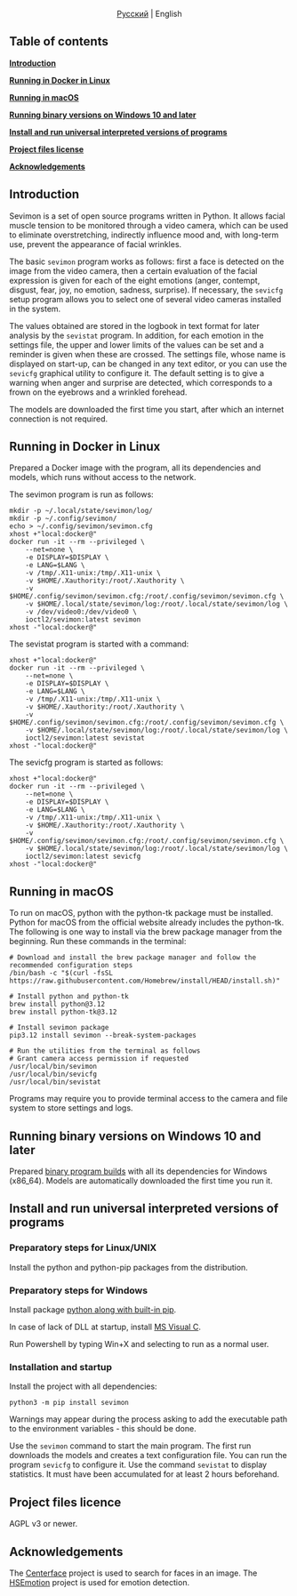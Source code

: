 <div align="center">

[Русский](README_ru.md) | English

</div>

## Table of contents
**[Introduction](#introduction)**

**[Running in Docker in Linux](#running-in-docker-in-Linux)**

**[Running in macOS](#Running-in-macOS)**

**[Running binary versions on Windows 10 and later](#running-binary-versions-on-Windows-10-and-later)**

**[Install and run universal interpreted versions of programs](#install-and-run-universal-interpreted-versions-of-programs)**

**[Project files license](#project-files-license)**

**[Acknowledgements](#acknowledgements)**

## Introduction

Sevimon is a set of open source programs written in Python. It allows facial muscle tension to be monitored through a video camera, which can be used to eliminate overstretching, indirectly influence mood and, with long-term use, prevent the appearance of facial wrinkles.

The basic `sevimon` program works as follows: first a face is detected on the image from the video camera, then a certain evaluation of the facial expression is given for each of the eight emotions (anger, contempt, disgust, fear, joy, no emotion, sadness, surprise). If necessary, the `sevicfg` setup program allows you to select one of several video cameras installed in the system.

The values obtained are stored in the logbook in text format for later analysis by the `sevistat` program.
In addition, for each emotion in the settings file, the upper and lower limits of the values can be set and a reminder is given when these are crossed.
The settings file, whose name is displayed on start-up, can be changed in any text editor, or you can use the `sevicfg` graphical utility to configure it. The default setting is to give a warning when anger and surprise are detected, which corresponds to a frown on the eyebrows and a wrinkled forehead.

The models are downloaded the first time you start, after which an internet connection is not required.

## Running in Docker in Linux
Prepared a Docker image with the program, all its dependencies and models, which runs without access to the network.

The sevimon program is run as follows:
```shell
mkdir -p ~/.local/state/sevimon/log/
mkdir -p ~/.config/sevimon/
echo > ~/.config/sevimon/sevimon.cfg
xhost +"local:docker@"
docker run -it --rm --privileged \
    --net=none \
    -e DISPLAY=$DISPLAY \
    -e LANG=$LANG \
    -v /tmp/.X11-unix:/tmp/.X11-unix \
    -v $HOME/.Xauthority:/root/.Xauthority \
    -v $HOME/.config/sevimon/sevimon.cfg:/root/.config/sevimon/sevimon.cfg \
    -v $HOME/.local/state/sevimon/log:/root/.local/state/sevimon/log \
    -v /dev/video0:/dev/video0 \
    ioctl2/sevimon:latest sevimon
xhost -"local:docker@"
```
The sevistat program is started with a command:
```shell
xhost +"local:docker@"
docker run -it --rm --privileged \
    --net=none \
    -e DISPLAY=$DISPLAY \
    -e LANG=$LANG \
    -v /tmp/.X11-unix:/tmp/.X11-unix \
    -v $HOME/.Xauthority:/root/.Xauthority \
    -v $HOME/.config/sevimon/sevimon.cfg:/root/.config/sevimon/sevimon.cfg \
    -v $HOME/.local/state/sevimon/log:/root/.local/state/sevimon/log \
    ioctl2/sevimon:latest sevistat
xhost -"local:docker@"
```
The sevicfg program is started as follows:
```shell
xhost +"local:docker@"
docker run -it --rm --privileged \
    --net=none \
    -e DISPLAY=$DISPLAY \
    -e LANG=$LANG \
    -v /tmp/.X11-unix:/tmp/.X11-unix \
    -v $HOME/.Xauthority:/root/.Xauthority \
    -v $HOME/.config/sevimon/sevimon.cfg:/root/.config/sevimon/sevimon.cfg \
    -v $HOME/.local/state/sevimon/log:/root/.local/state/sevimon/log \
    ioctl2/sevimon:latest sevicfg
xhost -"local:docker@"
```

## Running in macOS
To run on macOS, python with the python-tk package must be installed. Python for macOS from the official website already includes the python-tk. The following is one way to install via the brew package manager from the beginning. Run these commands in the terminal:
```shell
# Download and install the brew package manager and follow the recommended configuration steps
/bin/bash -c "$(curl -fsSL https://raw.githubusercontent.com/Homebrew/install/HEAD/install.sh)"

# Install python and python-tk
brew install python@3.12
brew install python-tk@3.12

# Install sevimon package
pip3.12 install sevimon --break-system-packages

# Run the utilities from the terminal as follows
# Grant camera access permission if requested
/usr/local/bin/sevimon
/usr/local/bin/sevicfg
/usr/local/bin/sevistat
```

Programs may require you to provide terminal access to the camera and file system to store settings and logs.

## Running binary versions on Windows 10 and later
Prepared [binary program builds](https://github.com/ioctl-user/sevimon/releases/download/v0.2/sevimon_win10_v0.2.zip) with all its dependencies for Windows (x86\_64). Models are automatically downloaded the first time you run it.

## Install and run universal interpreted versions of programs
### Preparatory steps for Linux/UNIX
Install the python and python-pip packages from the distribution.

### Preparatory steps for Windows 
Install package [python along with built-in pip](https://www.python.org/downloads/windows/).

In case of lack of DLL at startup, install [MS Visual C](https://learn.microsoft.com/cpp/windows/latest-supported-vc-redist).

Run Powershell by typing Win+X and selecting to run as a normal user.

### Installation and startup

Install the project with all dependencies:
```shell
python3 -m pip install sevimon
```

Warnings may appear during the process asking to add the executable path to the environment variables - this should be done.

Use the `sevimon` command to start the main program. The first run downloads the models and creates a text configuration file.
You can run the program `sevicfg` to configure it.
Use the command `sevistat` to display statistics. It must have been accumulated for at least 2 hours beforehand.

## Project files licence

AGPL v3 or newer.

## Acknowledgements

The [Centerface](https://github.com/Star-Clouds/CenterFace/blob/master/prj-python/) project is used to search for faces in an image.
The [HSEmotion](https://github.com/HSE-asavchenko/face-emotion-recognition) project is used for emotion detection.
